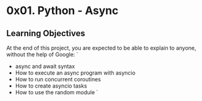 # 0x01. Python - Async

## Learning Objectives
At the end of this project, you are expected to be able to explain to anyone, without the help of Google:
`
- async and await syntax
- How to execute an async program with asyncio
- How to run concurrent coroutines
- How to create asyncio tasks
- How to use the random module
`